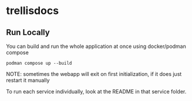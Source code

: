 # trellisdocs

## Run Locally
You can build and run the whole application at once using docker/podman compose
```
podman compose up --build
```

NOTE: sometimes the webapp will exit on first initialization, if it does just restart it manually


To run each service individually, look at the README in that service folder.